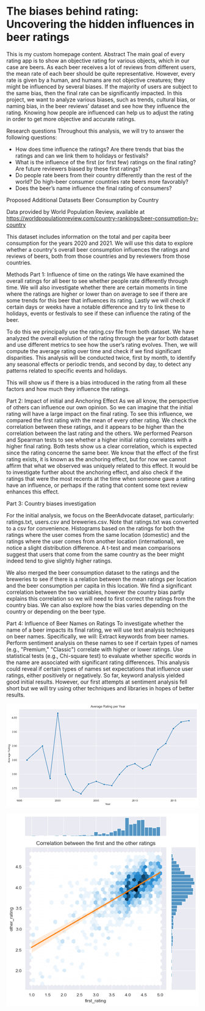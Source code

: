 # The biases behind rating: Uncovering the hidden influences in beer ratings
This is my custom homepage content.
  Abstract
  The main goal of every rating app is to show an objective rating for various objects, which in our case are beers. 
  As each beer receives a lot of reviews from different users, the mean rate of each beer should be quite representative. 
  However, every rate is given by a human, and humans are not objective creatures; they might be influenced by several biases. 
  If the majority of users are subject to the same bias, then the final rate can be significantly impacted. 
  In this project, we want to analyze various biases, such as trends, cultural bias, or naming bias, in the beer reviews’ dataset 
  and see how they influence the rating. Knowing how people are influenced can help us to adjust the rating in order to get more 
  objective and accurate ratings.

  Research questions
  Throughout this analysis, we will try to answer the following questions:

  - How does time influence the ratings? Are there trends that bias the ratings and can we link them to holidays or festivals?
  - What is the influence of the first (or first few) ratings on the final rating? Are future reviewers biased by these first ratings?
  - Do people rate beers from their country differently than the rest of the world? Do high-beer consumer countries rate beers more favorably?
  - Does the beer’s name influence the final rating of consumers?

  Proposed Additional Datasets
  Beer Consumption by Country

  Data provided by World Population Review, available at https://worldpopulationreview.com/country-rankings/beer-consumption-by-country

  This dataset includes information on the total and per capita beer consumption for the years 2020 and 2021. We will use this data 
  to explore whether a country's overall beer consumption influences the ratings and reviews of beers, both from those countries and 
  by reviewers from those countries.

  Methods
  Part 1: Influence of time on the ratings
  We have examined the overall ratings for all beer to see whether people rate differently through time. We will also investigate 
  whether there are certain moments in time where the ratings are higher or lower than on average to see if there are some trends 
  for this beer that influences its rating. Lastly we will check if certain days or weeks have a notable difference and try to link 
  these to holidays, events or festivals to see if these can influence the rating of the beer.

  To do this we principally use the rating.csv file from both dataset. We have analyzed the overall evolution of the rating through 
  the year for both dataset and use different metrics to see how the user’s rating evolves. Then, we will compute the average rating 
  over time and check if we find significant disparities. This analysis will be conducted twice, first by month, to identify any 
  seasonal effects or periodic trends, and second by day, to detect any patterns related to specific events and holidays.

  This will show us if there is a bias introduced in the rating from all these factors and how much they influence the ratings.

  Part 2: Impact of initial and Anchoring Effect
  As we all know, the perspective of others can influence our own opinion. So we can imagine that the initial rating will have a 
  large impact on the final rating. To see this influence, we compared the first rating with the mean of every other rating. We check 
  the correlation between these ratings, and it appears to be higher than the correlation between the last rating and the others. 
  We performed Pearson and Spearman tests to see whether a higher initial rating correlates with a higher final rating. Both tests 
  show us a clear correlation, which is expected since the rating concerne the same beer. We know that the effect of the first rating 
  exists, it is known as the anchoring effect, but for now we cannot affirm that what we observed was uniquely related to this effect. 
  It would be to investigate further about the anchoring effect, and also check if the ratings that were the most recents at the time 
  when someone gave a rating have an influence, or perhaps if the rating that content some text review enhances this effect.

  Part 3: Country biases investigation

  For the initial analysis, we focus on the BeerAdvocate dataset, particularly: ratings.txt, users.csv and breweries.csv. Note that 
  ratings.txt was converted to a csv for convenience. Histograms based on the ratings for both the ratings where the user comes 
  from the same location (domestic) and the ratings where the user comes from another location (international), we notice a slight 
  distribution difference. A t-test and mean comparisons suggest that users that come from the same country as the beer might indeed 
  tend to give slightly higher ratings.

  We also merged the beer consumption dataset to the ratings and the breweries to see if there is a relation between the mean ratings 
  per location and the beer consumption per capita in this location. We find a significant correlation between the two variables, 
  however the country bias partly explains this correlation so we will need to first correct the ratings from the country bias. 
  We can also explore how the bias varies depending on the country or depending on the beer type.

  Part 4: Influence of Beer Names on Ratings
  To investigate whether the name of a beer impacts its final rating, we will use text analysis techniques on beer names. 
  Specifically, we will: Extract keywords from beer names. Perform sentiment analysis on these names to see if certain types of names 
  (e.g., "Premium," "Classic") correlate with higher or lower ratings. Use statistical tests (e.g., Chi-square test) to evaluate 
  whether specific words in the name are associated with significant rating differences. This analysis could reveal if certain types 
  of names set expectations that influence user ratings, either positively or negatively. So far, keyword analysis yielded good initial 
  results. However, our first attempts at sentiment analysis fell short but we will try using other techniques and libraries in hopes 
  of better results.


![Average Rating](assets/img/Average%20Rating%20per%20Year%20BeerAdvocate%20dataset%20.png)

![Correlation Analysis](assets/img/Correlation%20between%20first%20and%20other%20rating.png)
